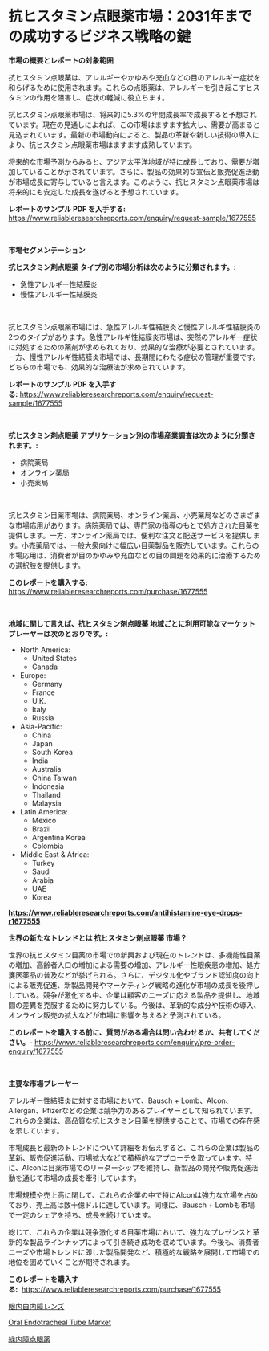 <p><h1>抗ヒスタミン点眼薬市場：2031年までの成功するビジネス戦略の鍵</h1></p><p><strong>市場の概要とレポートの対象範囲</strong></p>
<p><p>抗ヒスタミン点眼薬は、アレルギーやかゆみや充血などの目のアレルギー症状を和らげるために使用されます。これらの点眼薬は、アレルギーを引き起こすヒスタミンの作用を阻害し、症状の軽減に役立ちます。</p><p>抗ヒスタミン点眼薬市場は、将来的に5.3%の年間成長率で成長すると予想されています。現在の見通しによれば、この市場はますます拡大し、需要が高まると見込まれています。最新の市場動向によると、製品の革新や新しい技術の導入により、抗ヒスタミン点眼薬市場はますます成熟しています。</p><p>将来的な市場予測からみると、アジア太平洋地域が特に成長しており、需要が増加していることが示されています。さらに、製品の効果的な宣伝と販売促進活動が市場成長に寄与していると言えます。このように、抗ヒスタミン点眼薬市場は将来的にも安定した成長を遂げると予想されています。</p></p>
<p><strong>レポートのサンプル PDF を入手する:</strong> <a href="https://www.reliableresearchreports.com/enquiry/request-sample/1677555">https://www.reliableresearchreports.com/enquiry/request-sample/1677555</a></p>
<p>&nbsp;</p>
<p><strong>市場セグメンテーション</strong></p>
<p><strong>抗ヒスタミン剤点眼薬 タイプ別の市場分析は次のように分類されます。:</strong></p>
<p><ul><li>急性アレルギー性結膜炎</li><li>慢性アレルギー性結膜炎</li></ul></p>
<p>&nbsp;</p>
<p><p>抗ヒスタミン点眼薬市場には、急性アレルギ性結膜炎と慢性アレルギ性結膜炎の2つのタイプがあります。急性アレルギ性結膜炎市場は、突然のアレルギー症状に対処するための薬剤が求められており、効果的な治療が必要とされています。一方、慢性アレルギ性結膜炎市場では、長期間にわたる症状の管理が重要です。どちらの市場でも、効果的な治療法が求められています。</p></p>
<p><strong>レポートのサンプル PDF を入手する:</strong>&nbsp;<a href="https://www.reliableresearchreports.com/enquiry/request-sample/1677555">https://www.reliableresearchreports.com/enquiry/request-sample/1677555</a></p>
<p>&nbsp;</p>
<p><strong> 抗ヒスタミン剤点眼薬 アプリケーション別の市場産業調査は次のように分類されます。:</strong></p>
<p><ul><li>病院薬局</li><li>オンライン薬局</li><li>小売薬局</li></ul></p>
<p>&nbsp;</p>
<p><p>抗ヒスタミン目薬市場は、病院薬局、オンライン薬局、小売薬局などのさまざまな市場応用があります。病院薬局では、専門家の指導のもとで処方された目薬を提供します。一方、オンライン薬局では、便利な注文と配送サービスを提供します。小売薬局では、一般大衆向けに幅広い目薬製品を販売しています。これらの市場応用は、消費者が目のかゆみや充血などの目の問題を効果的に治療するための選択肢を提供します。</p></p>
<p><strong>このレポートを購入する:</strong>&nbsp; <a href="https://www.reliableresearchreports.com/purchase/1677555">https://www.reliableresearchreports.com/purchase/1677555</a></p>
<p>&nbsp;</p>
<p><strong>地域に関して言えば、抗ヒスタミン剤点眼薬 地域ごとに利用可能なマーケットプレーヤーは次のとおりです。:</strong></p>
<p><ul>
    <li>
        North America:
        <ul>
            <li>United States</li>
            <li>Canada</li>
        </ul>
    </li>
    <li>
        Europe:
        <ul>
            <li>Germany</li>
            <li>France</li>
            <li>U.K.</li>
            <li>Italy</li>
            <li>Russia</li>
        </ul>
    </li>
    <li>
        Asia-Pacific:
        <ul>
            <li>China</li>
            <li>Japan</li>
            <li>South Korea</li>
            <li>India</li>
            <li>Australia</li>
            <li>China Taiwan</li>
            <li>Indonesia</li>
            <li>Thailand</li>
            <li>Malaysia</li>
        </ul>
    </li>
    <li>
        Latin America:
        <ul>
            <li>Mexico</li>
            <li>Brazil</li>
            <li>Argentina Korea</li>
            <li>Colombia</li>
        </ul>
    </li>
    <li>
        Middle East & Africa:
        <ul>
            <li>Turkey</li>
            <li>Saudi</li>
            <li>Arabia</li>
            <li>UAE</li>
            <li>Korea</li>
        </ul>
    </li>
    </ul></p>
<p><strong><a href="https://www.reliableresearchreports.com/antihistamine-eye-drops-r1677555">https://www.reliableresearchreports.com/antihistamine-eye-drops-r1677555</a></strong>&nbsp;</p>
<p><strong>世界の新たなトレンドとは 抗ヒスタミン剤点眼薬 市場？</strong></p>
<p><p>世界の抗ヒスタミン目薬の市場での新興および現在のトレンドは、多機能性目薬の増加、高齢者人口の増加による需要の増加、アレルギー性眼疾患の増加、処方箋医薬品の普及などが挙げられる。さらに、デジタル化やブランド認知度の向上による販売促進、新製品開発やマーケティング戦略の進化が市場の成長を後押ししている。競争が激化する中、企業は顧客のニーズに応える製品を提供し、地域間の差異を克服するために努力している。今後は、革新的な成分や技術の導入、オンライン販売の拡大などが市場に影響を与えると予測されている。</p></p>
<p><strong>このレポートを購入する前に、質問がある場合は問い合わせるか、共有してください。</strong>- <a href="https://www.reliableresearchreports.com/enquiry/pre-order-enquiry/1677555">https://www.reliableresearchreports.com/enquiry/pre-order-enquiry/1677555</a></p>
<p>&nbsp;</p>
<p><strong>主要な市場プレーヤー</strong></p>
<p><p>アレルギー性結膜炎に対する市場において、Bausch + Lomb、Alcon、Allergan、Pfizerなどの企業は競争力のあるプレイヤーとして知られています。これらの企業は、高品質な抗ヒスタミン目薬を提供することで、市場での存在感を示しています。</p><p>市場成長と最新のトレンドについて詳細をお伝えすると、これらの企業は製品の革新、販売促進活動、市場拡大などで積極的なアプローチを取っています。特に、Alconは目薬市場でのリーダーシップを維持し、新製品の開発や販売促進活動を通じて市場の成長を牽引しています。</p><p>市場規模や売上高に関して、これらの企業の中で特にAlconは強力な立場を占めており、売上高は数十億ドルに達しています。同様に、Bausch + Lombも市場で一定のシェアを持ち、成長を続けています。</p><p>総じて、これらの企業は競争激化する目薬市場において、強力なプレゼンスと革新的な製品ラインナップによって引き続き成功を収めています。今後も、消費者ニーズや市場トレンドに即した製品開発など、積極的な戦略を展開して市場での地位を固めていくことが期待されます。</p></p>
<p><strong>このレポートを購入する:</strong>&nbsp;&nbsp;<a href="https://www.reliableresearchreports.com/purchase/1677555">https://www.reliableresearchreports.com/purchase/1677555</a></p>
<p><p><a href="https://github.com/RodHoppe07/Market-Research-Report-List-1/blob/main/427676831691.md">眼内白内障レンズ</a></p><p><a href="https://gratis-rainforest-2ca.notion.site/Oral-Endotracheal-Tube-Market-Comprehensive-Assessment-by-Type-Application-and-Geography-0a4ba5534b924efabe818cf1f5e4c7f7">Oral Endotracheal Tube Market</a></p><p><a href="https://github.com/laurenreichert/Market-Research-Report-List-1/blob/main/660218231690.md">緑内障点眼薬</a></p></p>